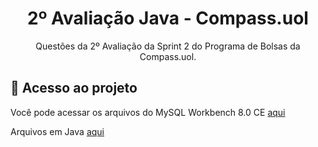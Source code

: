<h1 align="center"> 2º Avaliação Java - Compass.uol  </h1>

<p align="center"> Questões da 2º Avaliação da Sprint 2 do Programa de Bolsas da Compass.uol. </p>



## 📁 Acesso ao projeto
Você pode acessar os arquivos do MySQL Workbench 8.0 CE [aqui](https://github.com/Dayanaferrer/Questoes_Av2/tree/main/Avaliacao%20II%20-%20SQL)

Arquivos em Java [aqui](https://github.com/Dayanaferrer/Questoes_Av2/tree/master/avaliacao)
